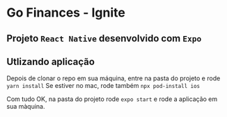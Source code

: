 # Go Finances - Ignite

## Projeto `React Native` desenvolvido com `Expo`

## Utlizando aplicação
Depois de clonar o repo em sua máquina, entre na pasta do projeto e rode `yarn install`
Se estiver no mac, rode também `npx pod-install ios`

Com tudo OK, na pasta do projeto rode `expo start` e rode a aplicação em sua màquina.
